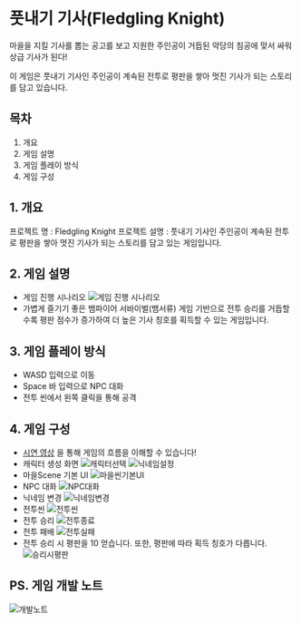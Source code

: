 # 풋내기 기사(Fledgling Knight)
마을을 지킬 기사를 뽑는 공고를 보고 지원한 주인공이 거듭된 악당의 침공에 맞서 싸워 상급 기사가 된다!

이 게임은 풋내기 기사인 주인공이 계속된 전투로 평판을 쌓아 멋진 기사가 되는 스토리를 담고 있습니다.

## 목차
1. 개요
2. 게임 설명
3. 게임 플레이 방식
4. 게임 구성

## 1. 개요
프로젝트 명 : Fledgling Knight
프로젝트 설명 : 풋내기 기사인 주인공이 계속된 전투로 평판을 쌓아 멋진 기사가 되는 스토리를 담고 있는 게임입니다.

## 2. 게임 설명
- 게임 진행 시나리오
  ![게임 진행 시나리오](https://github.com/twotop6357/FledglingKnight/blob/main/images/%EA%B2%8C%EC%9E%84%20%EC%A7%84%ED%96%89%20%EC%8B%9C%EB%82%98%EB%A6%AC%EC%98%A4.png)
- 가볍게 즐기기 좋은 뱀파이어 서바이벌(뱀서류) 게임 기반으로 전투 승리를 거듭할수록 평판 점수가 증가하여 더 높은 기사 칭호를 획득할 수 있는 게임입니다.

## 3. 게임 플레이 방식
- WASD 입력으로 이동
- Space 바 입력으로 NPC 대화
- 전투 씬에서 왼쪽 클릭을 통해 공격

## 4. 게임 구성
- [시연 영상](https://youtu.be/dnYppivNVb0) 을 통해 게임의 흐름을 이해할 수 있습니다!
- 캐릭터 생성 화면
  ![캐릭터선택](https://github.com/twotop6357/FledglingKnight/blob/main/images/%EC%BA%90%EB%A6%AD%ED%84%B0%EC%84%A0%ED%83%9D.png)
  ![닉네임설정](https://github.com/twotop6357/FledglingKnight/blob/main/images/%EB%8B%89%EB%84%A4%EC%9E%84%EC%84%A4%EC%A0%95.png)
- 마을Scene 기본 UI
  ![마을씬기본UI](https://github.com/twotop6357/FledglingKnight/blob/main/images/%EB%A7%88%EC%9D%84%EC%94%AC%EA%B8%B0%EB%B3%B8UI.png)
- NPC 대화
  ![NPC대화](https://github.com/twotop6357/FledglingKnight/blob/main/images/NPC%EB%8C%80%ED%99%94.png)
- 닉네임 변경
  ![닉네임변경](https://github.com/twotop6357/FledglingKnight/blob/main/images/%EB%8B%89%EB%84%A4%EC%9E%84%EB%B3%80%EA%B2%BD.png)
- 전투씬
  ![전투씬](https://github.com/twotop6357/FledglingKnight/blob/main/images/%EC%A0%84%ED%88%AC%EC%94%AC.png)
- 전투 승리
  ![전투종료](https://github.com/twotop6357/FledglingKnight/blob/main/images/%EC%A0%84%ED%88%AC%EC%A2%85%EB%A3%8C.png)
- 전투 패배
  ![전투실패](https://github.com/twotop6357/FledglingKnight/blob/main/images/%EC%A0%84%ED%88%AC%EC%8B%A4%ED%8C%A8.png)
- 전투 승리 시 평판을 10 얻습니다. 또한, 평판에 따라 획득 칭호가 다릅니다.
  ![승리시평판](https://github.com/twotop6357/FledglingKnight/blob/main/images/%EC%8A%B9%EB%A6%AC%EC%8B%9C%ED%8F%89%ED%8C%90.png)

## PS. 게임 개발 노트
![개발노트](https://github.com/twotop6357/FledglingKnight/blob/main/images/%EA%B0%9C%EB%B0%9C%EB%85%B8%ED%8A%B8.png)
